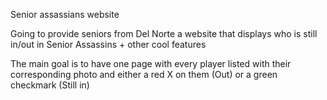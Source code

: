 Senior assassians website

Going to provide seniors from Del Norte a website that displays who is still in/out in Senior Assassins + other cool features

The main goal is to have one page with every player listed with their corresponding photo and either a red X on them (Out) or a green checkmark (Still in)

